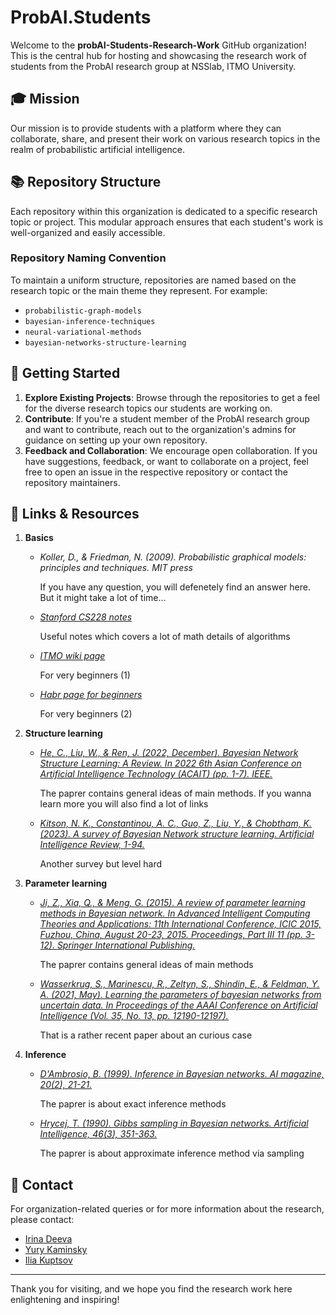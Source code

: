# ProbAI.Students

Welcome to the **probAI-Students-Research-Work** GitHub organization! This is the central hub for hosting and showcasing the research work of students from the ProbAI research group at NSSlab, ITMO University.

## 🎓 Mission

Our mission is to provide students with a platform where they can collaborate, share, and present their work on various research topics in the realm of probabilistic artificial intelligence.

## 📚 Repository Structure

Each repository within this organization is dedicated to a specific research topic or project. This modular approach ensures that each student's work is well-organized and easily accessible.

### Repository Naming Convention

To maintain a uniform structure, repositories are named based on the research topic or the main theme they represent. For example:

- `probabilistic-graph-models`
- `bayesian-inference-techniques`
- `neural-variational-methods`
- `bayesian-networks-structure-learning`

## 🚀 Getting Started

1. **Explore Existing Projects**: Browse through the repositories to get a feel for the diverse research topics our students are working on.
2. **Contribute**: If you're a student member of the ProbAI research group and want to contribute, reach out to the organization's admins for guidance on setting up your own repository.
3. **Feedback and Collaboration**: We encourage open collaboration. If you have suggestions, feedback, or want to collaborate on a project, feel free to open an issue in the respective repository or contact the repository maintainers.

## 🔗 Links & Resources

1. **Basics**
   - *Koller, D., & Friedman, N. (2009). Probabilistic graphical models: principles and techniques. MIT press*

     If you have any question, you will defenetely find an answer here. But it might take a lot of time...
     
   - [*Stanford CS228 notes*](https://ermongroup.github.io/cs228-notes/)

     Useful notes which covers a lot of math details of algorithms
     
   - [*ITMO wiki page*](https://neerc.ifmo.ru/wiki/index.php?title=%D0%91%D0%B0%D0%B9%D0%B5%D1%81%D0%BE%D0%B2%D1%81%D0%BA%D0%B8%D0%B5_%D1%81%D0%B5%D1%82%D0%B8)

     For very beginners (1)
   
   - [*Habr page for beginners*](https://habr.com/ru/articles/510526/)

     For very beginners (2)
     
2. **Structure learning**
   - [*He, C., Liu, W., & Ren, J. (2022, December). Bayesian Network Structure Learning: A Review. In 2022 6th Asian Conference on Artificial Intelligence Technology (ACAIT) (pp. 1-7). IEEE.*](https://ieeexplore.ieee.org/document/10137915)

     The paprer contains general ideas of main methods. If you wanna learn more you will also find a lot of links
    
   - [*Kitson, N. K., Constantinou, A. C., Guo, Z., Liu, Y., & Chobtham, K. (2023). A survey of Bayesian Network structure learning. Artificial Intelligence Review, 1-94.*](https://link.springer.com/article/10.1007/s10462-022-10351-w)

     Another survey but level hard
    
3. **Parameter learning**
   - [*Ji, Z., Xia, Q., & Meng, G. (2015). A review of parameter learning methods in Bayesian network. In Advanced Intelligent Computing Theories and Applications: 11th International Conference, ICIC 2015, Fuzhou, China, August 20-23, 2015. Proceedings, Part III 11 (pp. 3-12). Springer International Publishing.*](https://link.springer.com/chapter/10.1007/978-3-319-22053-6_1)
  
     The paprer contains general ideas of main methods

   - [*Wasserkrug, S., Marinescu, R., Zeltyn, S., Shindin, E., & Feldman, Y. A. (2021, May). Learning the parameters of bayesian networks from uncertain data. In Proceedings of the AAAI Conference on Artificial Intelligence (Vol. 35, No. 13, pp. 12190-12197).*](https://ojs.aaai.org/index.php/AAAI/article/view/17447)
  
     That is a rather recent paper about an curious case

4. **Inference**
   - [*D'Ambrosio, B. (1999). Inference in Bayesian networks. AI magazine, 20(2), 21-21.*](https://ojs.aaai.org/aimagazine/index.php/aimagazine/article/view/1454)
  
     The paprer is about exact inference methods

   - [*Hrycej, T. (1990). Gibbs sampling in Bayesian networks. Artificial Intelligence, 46(3), 351-363.*](https://www.sciencedirect.com/science/article/abs/pii/000437029090020Z)
  
     The paprer is about approximate inference method via sampling


## 🤝 Contact

For organization-related queries or for more information about the research, please contact:

- [Irina Deeva](mailto:iriny.deeva@gmail.com)
- [Yury Kaminsky](mailto:jkaminski@niuitmo.ru)
- [Ilia Kuptsov](mailto:ilya.kuptcov144@gmail.com)

---

Thank you for visiting, and we hope you find the research work here enlightening and inspiring!

